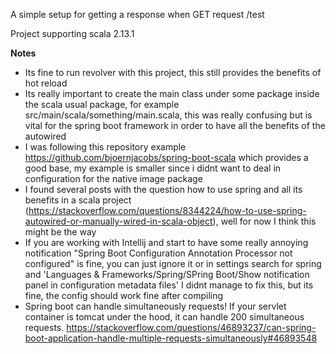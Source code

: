 A simple setup for getting a response when GET request /test


Project supporting scala 2.13.1

**Notes**
- Its fine to run revolver with this project, this still provides the benefits of hot reload
- Its really important to create the main class under some package inside the scala usual package, for example src/main/scala/something/main.scala, this was really confusing but is vital for the spring boot framework in order to have all the benefits of the autowired
- I was following this repository example https://github.com/bjoernjacobs/spring-boot-scala which provides a good base, my example is smaller since i didnt want to deal in configuration for the native image package
- I found several posts with the question how to use spring and all its benefits in a scala project (https://stackoverflow.com/questions/8344224/how-to-use-spring-autowired-or-manually-wired-in-scala-object), well for now I think this might be the way
- If you are working with Intellij and start to have some really annoying notification "Spring Boot Configuration Annotation Processor not configured" is fine, you can just ignore it or in settings search for spring and 'Languages & Frameworks/Spring/SPring Boot/Show notification panel in  configuration metadata files' I didnt manage to fix this, but its fine, the config should work fine after compiling
-  Spring boot can handle simultaneously requests! If your servlet container is tomcat under the hood, it can handle 200 simultaneous requests. https://stackoverflow.com/questions/46893237/can-spring-boot-application-handle-multiple-requests-simultaneously#46893548
